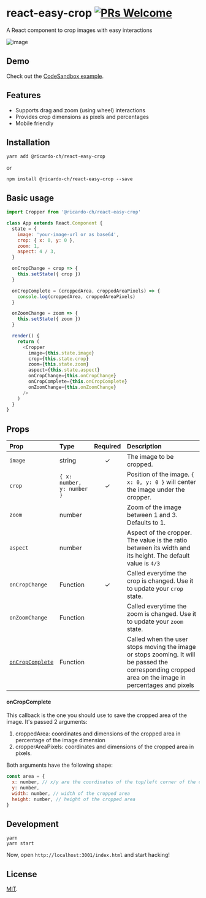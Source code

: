 # react-easy-crop [![PRs Welcome](https://img.shields.io/badge/PRs-welcome-brightgreen.svg?style=flat-square)](http://makeapullrequest.com)
A React component to crop images with easy interactions

![image](https://user-images.githubusercontent.com/2678610/41558654-c6347da2-7341-11e8-9607-3cbbe6b5905b.png)

## Demo

Check out the [CodeSandbox example](https://codesandbox.io/s/q80jom5ql6).

## Features

* Supports drag and zoom (using wheel) interactions
* Provides crop dimensions as pixels and percentages
* Mobile friendly

## Installation

```shell
yarn add @ricardo-ch/react-easy-crop
```

or

```shell
npm install @ricardo-ch/react-easy-crop --save
```

## Basic usage

```js
import Cropper from '@ricardo-ch/react-easy-crop'

class App extends React.Component {
  state = {
    image: 'your-image-url or as base64',
    crop: { x: 0, y: 0 },
    zoom: 1,
    aspect: 4 / 3,
  }

  onCropChange = crop => {
    this.setState({ crop })
  }

  onCropComplete = (croppedArea, croppedAreaPixels) => {
    console.log(croppedArea, croppedAreaPixels)
  }

  onZoomChange = zoom => {
    this.setState({ zoom })
  }

  render() {
    return (
      <Cropper
        image={this.state.image}
        crop={this.state.crop}
        zoom={this.state.zoom}
        aspect={this.state.aspect}
        onCropChange={this.onCropChange}
        onCropComplete={this.onCropComplete}
        onZoomChange={this.onZoomChange}
      />
    )
  }
}
```

## Props

| Prop | Type | Required | Description |
| :--- | :--- | :---: | :--- |
| `image` | string | ✓ | The image to be cropped. |
| `crop` | `{ x: number, y: number }` | ✓ | Position of the image. `{ x: 0, y: 0 }` will center the image under the cropper. |
| `zoom` | number | | Zoom of the image between 1 and 3. Defaults to 1. |
| `aspect` | number |  | Aspect of the cropper. The value is the ratio between its width and its height. The default value is `4/3`|
| `onCropChange` | Function | ✓ | Called everytime the crop is changed. Use it to update your `crop` state.|
| `onZoomChange` | Function |  | Called everytime the zoom is changed. Use it to update your `zoom` state. |
| [`onCropComplete`](#onCropCompleteProp) | Function |  | Called when the user stops moving the image or stops zooming. It will be passed the corresponding cropped area on the image in percentages and pixels |

<a name="onCropCompleteProp"></a>
#### onCropComplete

This callback is the one you should use to save the cropped area of the image. It's passed 2 arguments:
1. croppedArea: coordinates and dimensions of the cropped area in percentage of the image dimension
1. cropperAreaPixels: coordinates and dimensions of the cropped area in pixels.

Both arguments have the following shape:
```js
const area = {
  x: number, // x/y are the coordinates of the top/left corner of the cropped area
  y: number,
  width: number, // width of the cropped area
  height: number, // height of the cropped area
}
```

## Development

```shell
yarn
yarn start
```

Now, open `http://localhost:3001/index.html` and start hacking!

## License

[MIT](https://github.com/ricardo-ch/react-easy-crop/blob/master/LICENSE).

